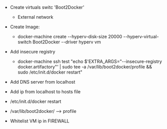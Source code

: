- Create virtuals switc 'Boot2Docker'
 	- External network
- Create Image:
	- docker-machine create --hyperv-disk-size 20000 --hyperv-virtual-switch Boot2Docker --driver hyperv vm
- Add insecure registry
	- docker-machine ssh test "echo $'EXTRA_ARGS=\"--insecure-registry docker.artifactory\"' | sudo tee -a /var/lib/boot2docker/profile && sudo /etc/init.d/docker restart"

- Add DNS server from localhost
- Add ip from localhost to hosts file

 
 - /etc/init.d/docker restart
 - /var/lib/boot2docker/ --> profile

- Whitelist VM ip in FIREWALL

